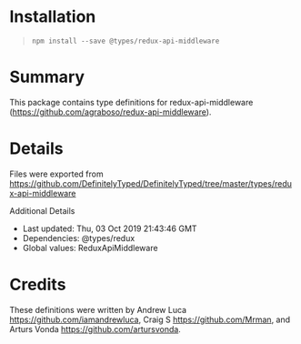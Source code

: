 # Installation
> `npm install --save @types/redux-api-middleware`

# Summary
This package contains type definitions for redux-api-middleware (https://github.com/agraboso/redux-api-middleware).

# Details
Files were exported from https://github.com/DefinitelyTyped/DefinitelyTyped/tree/master/types/redux-api-middleware

Additional Details
 * Last updated: Thu, 03 Oct 2019 21:43:46 GMT
 * Dependencies: @types/redux
 * Global values: ReduxApiMiddleware

# Credits
These definitions were written by  Andrew Luca <https://github.com/iamandrewluca>, Craig S <https://github.com/Mrman>, and Arturs Vonda <https://github.com/artursvonda>.
